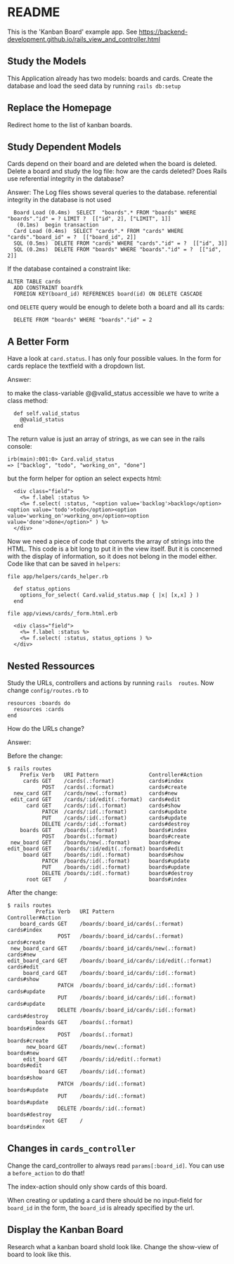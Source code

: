 # README

This is the 'Kanban Board' example app.
See https://backend-development.github.io/rails_view_and_controller.html

## Study the Models 

This Application already has two models: boards and cards.
Create the database and load the seed data by running
`rails db:setup`

## Replace the Homepage

Redirect home to the list of kanban boards.

## Study Dependent Models 

Cards depend on their board and are deleted when the board
is deleted.  Delete a board and study the log file: how are the
cards deleted? Does Rails use referential integrity in the
database?

Answer: The Log files shows several queries to the database.
referential integrity in the database is not used

```
  Board Load (0.4ms)  SELECT  "boards".* FROM "boards" WHERE "boards"."id" = ? LIMIT ?  [["id", 2], ["LIMIT", 1]]
   (0.1ms)  begin transaction
  Card Load (0.4ms)  SELECT "cards".* FROM "cards" WHERE "cards"."board_id" = ?  [["board_id", 2]]
  SQL (0.5ms)  DELETE FROM "cards" WHERE "cards"."id" = ?  [["id", 3]]
  SQL (0.2ms)  DELETE FROM "boards" WHERE "boards"."id" = ?  [["id", 2]]
```

If the database contained a constraint like:

```
ALTER TABLE cards
  ADD CONSTRAINT boardfk 
  FOREIGN KEY(board_id) REFERENCES board(id) ON DELETE CASCADE
```

ond `DELETE` query would be enough to delete both a board and all its cards:

```
  DELETE FROM "boards" WHERE "boards"."id" = 2
```

## A Better Form

Have a look at `card.status`. I has only four possible values. 
In the form for cards replace the textfield with a dropdown list.

Answer:

to make the class-variable @@valid_status accessible we have to write
a class method:

```
  def self.valid_status
    @@valid_status
  end
```

The return value is just an array of strings, as we can see in the rails console:

```
irb(main):001:0> Card.valid_status
=> ["backlog", "todo", "working_on", "done"]
```

but the form helper for option an select expects html:

```
  <div class="field">
    <%= f.label :status %>
    <%= f.select( :status, "<option value='backlog'>backlog</option><option value='todo'>todo</option><option value='working_on'>working_on</option><option value='done'>done</option>" ) %>
  </div>
```

Now we need a piece of code that converts the array of strings into the HTML.
This code is a bit long to put it in the view itself.  But it is concerned with
the display of information, so it does not belong in the model either.
Code like that can be saved in `helpers`:

```
file app/helpers/cards_helper.rb

  def status_options
    options_for_select( Card.valid_status.map { |x| [x,x] } )
  end

file app/views/cards/_form.html.erb

  <div class="field">
    <%= f.label :status %>
    <%= f.select( :status, status_options ) %>
  </div>

```



## Nested Ressources

Study the URLs, controllers and actions by running `rails 
routes`. Now change `config/routes.rb` to 

    resources :boards do
      resources :cards
    end

How do the URLs change?

Answer:

Before the change:
```
$ rails routes
    Prefix Verb   URI Pattern                Controller#Action
     cards GET    /cards(.:format)           cards#index
           POST   /cards(.:format)           cards#create
  new_card GET    /cards/new(.:format)       cards#new
 edit_card GET    /cards/:id/edit(.:format)  cards#edit
      card GET    /cards/:id(.:format)       cards#show
           PATCH  /cards/:id(.:format)       cards#update
           PUT    /cards/:id(.:format)       cards#update
           DELETE /cards/:id(.:format)       cards#destroy
    boards GET    /boards(.:format)          boards#index
           POST   /boards(.:format)          boards#create
 new_board GET    /boards/new(.:format)      boards#new
edit_board GET    /boards/:id/edit(.:format) boards#edit
     board GET    /boards/:id(.:format)      boards#show
           PATCH  /boards/:id(.:format)      boards#update
           PUT    /boards/:id(.:format)      boards#update
           DELETE /boards/:id(.:format)      boards#destroy
      root GET    /                          boards#index
```

After the change:
```
$ rails routes
         Prefix Verb   URI Pattern                                Controller#Action
    board_cards GET    /boards/:board_id/cards(.:format)          cards#index
                POST   /boards/:board_id/cards(.:format)          cards#create
 new_board_card GET    /boards/:board_id/cards/new(.:format)      cards#new
edit_board_card GET    /boards/:board_id/cards/:id/edit(.:format) cards#edit
     board_card GET    /boards/:board_id/cards/:id(.:format)      cards#show
                PATCH  /boards/:board_id/cards/:id(.:format)      cards#update
                PUT    /boards/:board_id/cards/:id(.:format)      cards#update
                DELETE /boards/:board_id/cards/:id(.:format)      cards#destroy
         boards GET    /boards(.:format)                          boards#index
                POST   /boards(.:format)                          boards#create
      new_board GET    /boards/new(.:format)                      boards#new
     edit_board GET    /boards/:id/edit(.:format)                 boards#edit
          board GET    /boards/:id(.:format)                      boards#show
                PATCH  /boards/:id(.:format)                      boards#update
                PUT    /boards/:id(.:format)                      boards#update
                DELETE /boards/:id(.:format)                      boards#destroy
           root GET    /                                          boards#index
```

## Changes in `cards_controller` 

Change the card_controller to
always read `params[:board_id]`.  You can use
a `before_action` to do that!

The index-action should
only show cards of this board.  

When creating or updating a card
there should be no input-field for `board_id` in the form,
the `board_id` is already specified by the url.


## Display the Kanban Board 

Research what a kanban board shold look like.
Change the show-view of board to look like this.





